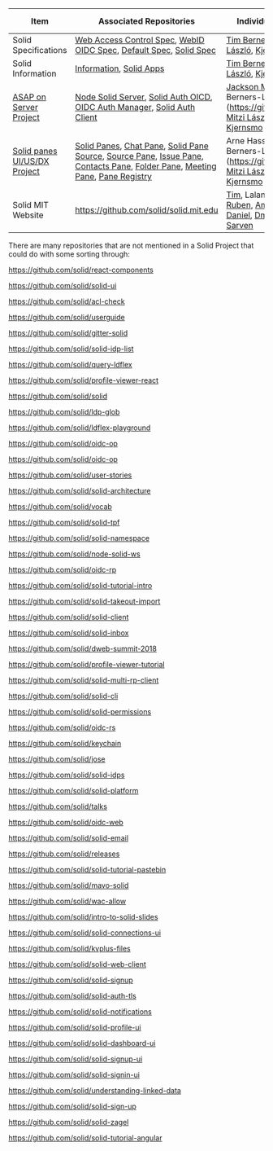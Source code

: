 
| Item  | Associated Repositories  | Individuals Involved | Individuals Association | 
| ------------- | ------------- | ------------- | ------------- | 
| Solid Specifications | [Web Access Control Spec](https://github.com/solid/web-access-control-spec), [WebID OIDC Spec](https://github.com/solid/webid-oidc-spec), [Default Spec](https://github.com/solid/default-spec), [Solid Spec](https://github.com/solid/solid-spec) | [Tim Berners-Lee](https://github.com/timbl), [Mitzi László](https://github.com/Mitzi-Laszlo), [Kjetil Kjernsmo](https://github.com/kjetilk) |[Solid Team](https://github.com/solid/information/blob/master/solid-team.md) |  
| Solid Information | [Information](https://github.com/solid/information), [Solid Apps](https://github.com/solid/solid-apps) | [Tim Berners-Lee](https://github.com/timbl), [Mitzi László](https://github.com/Mitzi-Laszlo), [Kjetil Kjernsmo](https://github.com/kjetilk) |[Solid Team](https://github.com/solid/information/blob/master/solid-team.md) |  
| [ASAP on Server Project](https://github.com/orgs/solid/projects/2) | [Node Solid Server](https://github.com/solid/node-solid-server), [Solid Auth OICD](https://github.com/solid/solid-auth-oidc), [OIDC Auth Manager](https://github.com/solid/oidc-auth-manager), [Solid Auth Client](https://github.com/solid/solid-auth-client) | [Jackson Morgan](https://github.com/jaxoncreed), Tim Berners-Lee](https://github.com/timbl), [Mitzi László](https://github.com/Mitzi-Laszlo), [Kjetil Kjernsmo](https://github.com/kjetilk) | [Project Manager](https://github.com/orgs/solid/projects) and [Solid Team](https://github.com/solid/information/blob/master/solid-team.md) |
| [Solid panes UI/US/DX Project](https://github.com/orgs/solid/projects/4) | [Solid Panes](https://github.com/solid/solid-panes), [Chat Pane](https://github.com/solid/chat-pane), [Solid Pane Source](https://github.com/solid/solid-pane-source), [Source Pane](https://github.com/solid/source-pane), [Issue Pane](https://github.com/solid/issue-pane), [Contacts Pane](https://github.com/solid/contacts-pane), [Folder Pane](https://github.com/solid/folder-pane), [Meeting Pane](https://github.com/solid/meeting-pane), [Pane Registry](https://github.com/solid/pane-registry) | Arne Hassel, Tim Berners-Lee](https://github.com/timbl), [Mitzi László](https://github.com/Mitzi-Laszlo), [Kjetil Kjernsmo](https://github.com/kjetilk) | [Project Manager](https://github.com/orgs/solid/projects) and [Solid Team](https://github.com/solid/information/blob/master/solid-team.md) |
| Solid MIT Website  | https://github.com/solid/solid.mit.edu | [Tim](https://github.com/timbl/), Lalana, [Eric](https://github.com/ericprud), [Melvin](https://github.com/melvincarvalho), [Ruben](https://github.com/RubenVerborgh), [Amy](https://github.com/rhiaro), [Andrei](https://github.com/deiu), [Daniel](https://github.com/dan-f), [Dmitri](https://github.com/dmitrizagidulin), [Nicola](https://github.com/nicola), [Sarven](https://github.com/csarven)|[Solid MIT Team](https://solid.mit.edu)| 


There are many repositories that are not mentioned in a Solid Project that could do with some sorting through:

https://github.com/solid/react-components

https://github.com/solid/solid-ui

https://github.com/solid/acl-check

https://github.com/solid/userguide

https://github.com/solid/gitter-solid

https://github.com/solid/solid-idp-list

https://github.com/solid/query-ldflex

https://github.com/solid/profile-viewer-react

https://github.com/solid/solid

https://github.com/solid/ldp-glob

https://github.com/solid/ldflex-playground

https://github.com/solid/oidc-op

https://github.com/solid/oidc-op

https://github.com/solid/user-stories

https://github.com/solid/solid-architecture

https://github.com/solid/vocab

https://github.com/solid/solid-tpf

https://github.com/solid/solid-namespace

https://github.com/solid/node-solid-ws

https://github.com/solid/oidc-rp

https://github.com/solid/solid-tutorial-intro

https://github.com/solid/solid-takeout-import

https://github.com/solid/solid-client

https://github.com/solid/solid-inbox

https://github.com/solid/dweb-summit-2018

https://github.com/solid/profile-viewer-tutorial

https://github.com/solid/solid-multi-rp-client

https://github.com/solid/solid-cli

https://github.com/solid/solid-permissions

https://github.com/solid/oidc-rs

https://github.com/solid/keychain

https://github.com/solid/jose

https://github.com/solid/solid-idps

https://github.com/solid/solid-platform

https://github.com/solid/talks

https://github.com/solid/oidc-web

https://github.com/solid/solid-email

https://github.com/solid/releases

https://github.com/solid/solid-tutorial-pastebin

https://github.com/solid/mavo-solid

https://github.com/solid/wac-allow

https://github.com/solid/intro-to-solid-slides

https://github.com/solid/solid-connections-ui

https://github.com/solid/kvplus-files

https://github.com/solid/solid-web-client

https://github.com/solid/solid-signup

https://github.com/solid/solid-auth-tls

https://github.com/solid/solid-notifications

https://github.com/solid/solid-profile-ui

https://github.com/solid/solid-dashboard-ui

https://github.com/solid/solid-signup-ui

https://github.com/solid/solid-signin-ui

https://github.com/solid/understanding-linked-data

https://github.com/solid/solid-sign-up

https://github.com/solid/solid-zagel

https://github.com/solid/solid-tutorial-angular
